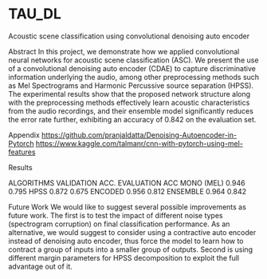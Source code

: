 # TAU_DL
Acoustic scene classification using convolutional denoising auto encoder

Abstract
In this project,  we demonstrate how we applied convolutional neural networks for acoustic scene classification (ASC). We present the use of a convolutional denoising auto encoder (CDAE) to capture discriminative information underlying the audio, among other preprocessing methods such as Mel Spectrograms and Harmonic Percussive source separation (HPSS). The experimental results show that the proposed network structure along with the preprocessing methods effectively learn acoustic characteristics from the audio recordings, and their ensemble model significantly reduces the error rate further, exhibiting an accuracy of 0.842 on the evaluation set.

Appendix
https://github.com/pranjaldatta/Denoising-Autoencoder-in-Pytorch
https://www.kaggle.com/talmanr/cnn-with-pytorch-using-mel-features

Results

ALGORITHMS	VALIDATION ACC.	EVALUATION ACC
MONO (MEL)	0.946	0.795
HPSS	0.872	0.675
ENCODED	0.956	0.812
ENSEMBLE	0.964	0.842


Future Work
We would like to suggest several possible improvements as future work. The first is to test the impact of different noise types (spectrogram corruption) on final classification performance. As an alternative, we would suggest to consider using a contractive auto encoder instead of denoising auto encoder, thus force the model to learn how to contract a group of inputs into a smaller group of outputs. Second is using different margin parameters for HPSS decomposition to exploit the full advantage out of it.



